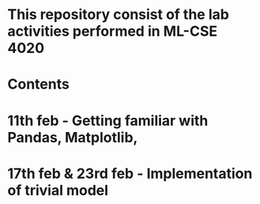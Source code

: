 # This repository consist of the lab activities performed in ML-CSE 4020 


# Contents

# 11th feb - Getting familiar with Pandas, Matplotlib,
# 17th feb & 23rd feb - Implementation of trivial model
